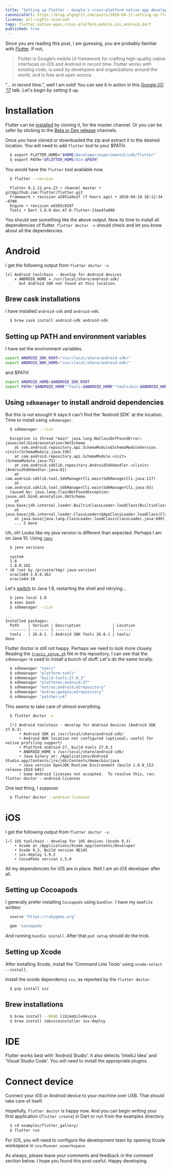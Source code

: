 ```yaml
---
title: "Setting up Flutter - Google's cross-platform native app development framework"
canonicalUrl: https://blog.algogrit.com/posts/2018-04-11-setting-up-flutter
license: all-rights-reserved
tags: flutter,native-apps,cross-platform,mobile,ios,android,dart
published: true
---
```


Since you are reading this post, I am guessing, you are probably familiar with [Flutter][FlutterSite]. If not,

  > Flutter is Google’s mobile UI framework for crafting high-quality native interfaces on iOS and Android in record time. Flutter works with existing code, is used by developers and organizations around the world, and is free and open source.

"... in record time.", well I am sold! You can see it in action in this [Google I/O '17][SingleCodebaseTwoApps] talk. Let's begin by setting it up.

# Installation

Flutter can be [installed][FlutterInstall] by cloning it, for the master channel. Or you can be safer by sticking to the [Beta or Dev release][BetaDevRelease] channels.

Once you have cloned or downloaded the zip and extract it to the desired location. You will need to add `flutter` tool to your $PATH.

```bash
  $ export FLUTTER_HOME="$HOME/Developer/experimental/sdk/flutter"
  $ export PATH="$FLUTTER_HOME/bin:$PATH"
```

You would have the `flutter` tool available now.

```bash
  $ flutter --version
```
```snippet
  Flutter 0.2.11-pre.23 • channel master • git@github.com:flutter/flutter.git
  Framework • revision a2951a9a1f (7 hours ago) • 2018-04-10 18:12:34 -0700
  Engine • revision ed303c628f
  Tools • Dart 2.0.0-dev.47.0.flutter-23ae4fa098
```

You should see something like the above output. Now its time to install all dependencies of flutter. `flutter doctor -v` should check and let you know about all the dependencies.

# Android

I get the following output from `flutter doctor -v`.

```snippet
[✗] Android toolchain - develop for Android devices
    ✗ ANDROID_HOME = /usr/local/share/android-sdk/
      but Android SDK not found at this location.
```

## Brew cask installations

I have installed `android-sdk` and `android-ndk`.

```bash
  $ brew cask install android-sdk android-ndk
```

## Setting up PATH and environment variables

I have set the environment variables.

```bash
export ANDROID_SDK_ROOT="/usr/local/share/android-sdk/"
export ANDROID_NDK_HOME="/usr/local/share/android-ndk/"
```

and $PATH

```bash
export ANDROID_HOME=$ANDROID_SDK_ROOT
export PATH="$ANDROID_HOME""tools:$ANDROID_HOME""tools/bin:$ANDROID_HOME""platform-tools:$PATH"
```

## Using `sdkmanager` to install android dependencies

But this is not enough! It says it can't find the 'Android SDK' at the location. Time to install using `sdkmanager`.

```bash
  $ sdkmanager --list
```
```snippet
  Exception in thread "main" java.lang.NoClassDefFoundError: javax/xml/bind/annotation/XmlSchema
    at com.android.repository.api.SchemaModule$SchemaModuleVersion.<init>(SchemaModule.java:156)
    at com.android.repository.api.SchemaModule.<init>(SchemaModule.java:75)
    at com.android.sdklib.repository.AndroidSdkHandler.<clinit>(AndroidSdkHandler.java:81)
    at com.android.sdklib.tool.SdkManagerCli.main(SdkManagerCli.java:117)
    at com.android.sdklib.tool.SdkManagerCli.main(SdkManagerCli.java:93)
  Caused by: java.lang.ClassNotFoundException: javax.xml.bind.annotation.XmlSchema
    at java.base/jdk.internal.loader.BuiltinClassLoader.loadClass(BuiltinClassLoader.java:582)
    at java.base/jdk.internal.loader.ClassLoaders$AppClassLoader.loadClass(ClassLoaders.java:190)
    at java.base/java.lang.ClassLoader.loadClass(ClassLoader.java:499)
    ... 5 more
```

Uh, oh! Looks like my java version is different than expected. Perhaps I am on Java 10. Using [`jenv`][jenvSite]

```bash
  $ jenv versions
```
```snippet
  system
  1.8
  1.8.0.162
* 10 (set by /private/tmp/.java-version)
  oracle64-1.8.0.162
  oracle64-10
```

Let's [switch][macOSMultipleJava] to Java 1.8, restarting the shell and retrying...

```bash
  $ jenv local 1.8
  $ exec bash
  $ sdkmanager --list
```
```snippet
...
Installed packages:
  Path    | Version | Description              | Location
  ------- | ------- | -------                  | -------
  tools   | 26.0.1  | Android SDK Tools 26.0.1 | tools/
done
```

Flutter doctor is still not happy. Perhaps we need to look more closely. Reading the [`travis_setup.sh`][TravisSetup] file in the repository, I can see that the `sdkmanager` is used to install a bunch of stuff. Let's do the same locally.

```bash
  $ sdkmanager "tools"
  $ sdkmanager "platform-tools"
  $ sdkmanager "build-tools;27.0.3"
  $ sdkmanager "platforms;android-27"
  $ sdkmanager "extras;android;m2repository"
  $ sdkmanager "extras;google;m2repository"
  $ sdkmanager "patcher;v4"
```

This seems to take care of *almost* everything.

```bash
  $ flutter doctor -v
```
```snippet
  [!] Android toolchain - develop for Android devices (Android SDK 27.0.3)
      • Android SDK at /usr/local/share/android-sdk/
      • Android NDK location not configured (optional; useful for native profiling support)
      • Platform android-27, build-tools 27.0.3
      • ANDROID_HOME = /usr/local/share/android-sdk/
      • Java binary at: /Applications/Android Studio.app/Contents/jre/jdk/Contents/Home/bin/java
      • Java version OpenJDK Runtime Environment (build 1.8.0_152-release-1024-b01)
      ! Some Android licenses not accepted.  To resolve this, run: flutter doctor --android-licenses
```

One last thing, I suppose:

```bash
  $ flutter doctor --android-licenses
```

# iOS

I get the following output from `flutter doctor -v`.

```snippet
[✓] iOS toolchain - develop for iOS devices (Xcode 9.3)
    • Xcode at /Applications/Xcode.app/Contents/Developer
    • Xcode 9.3, Build version 9E145
    • ios-deploy 1.9.2
    • CocoaPods version 1.5.0
```

All my dependencies for iOS are in place. Well I am an iOS developer after all.

## Setting up Cocoapods

I generally prefer installing `Cocoapods` using `bundler`. I have my `Gemfile` written:

```ruby
  source "https://rubygems.org"

  gem 'cocoapods'
```

And running `bundle install`. After that `pod setup` should do the trick.

## Setting up Xcode

After installing Xcode, install the 'Command Line Tools' using `xcode-select --install`.

Install the xcode dependency `six`, as reported by the `flutter doctor`.

```bash
  $ pip install six
```

## Brew installations

```bash
  $ brew install --HEAD libimobiledevice
  $ brew install ideviceinstaller ios-deploy
```

# IDE

Flutter works best with 'Android Studio'. It also detects 'IntelliJ Idea' and 'Visual Studio Code'. You will need to install the appropriate plugins.

# Connect device

Connect your iOS or Android device to your machine over USB. That should take care of itself.

Hopefully, `flutter doctor` is happy now. And you can begin writing your first application (`flutter create`) in Dart or run from the examples directory.

```bash
  $ cd examples/flutter_gallery/
  $ flutter run
```

For iOS, you will need to configure the development team by opening Xcode workspace in `ios/Runner.xcworkspace`.

As always, please leave your comments and feedback in the comment section below. I hope you found this post useful. Happy developing.


[FlutterSite]: https://flutter.io/
[SingleCodebaseTwoApps]: https://www.youtube.com/watch?v=w2TcYP8qiRI
[FlutterInstall]: https://flutter.io/setup-macos/
[BetaDevRelease]: https://flutter.io/sdk-archive/#macos
[jenvSite]: http://www.jenv.be/
[macOSMultipleJava]: https://stackoverflow.com/questions/26252591/mac-os-x-and-multiple-java-versions
[TravisSetup]: https://github.com/flutter/flutter/blob/master/dev/bots/travis_setup.sh#L35
